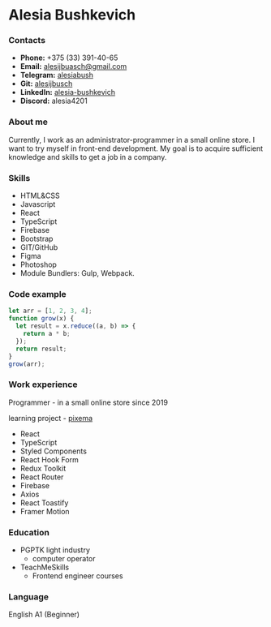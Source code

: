 # Alesia Bushkevich

### Contacts

- **Phone:** +375 (33) 391-40-65
- **Email:** alesijbuasch@gmail.com
- **Telegram:** [alesiabush](https://t.me/alesiabush)
- **Git:** [alesijbusch](https://github.com/alesijbusch)
- **LinkedIn:** [alesia-bushkevich](https://www.linkedin.com/in/alesia-bushkevich-82676a266/)
- **Discord:** alesia4201

### About me

Currently, I work as an administrator-programmer in a small online store. I want to try myself in front-end development. My goal is to acquire sufficient knowledge and skills to get a job in a company.

### Skills

- HTML&CSS
- Javascript
- React
- TypeScript
- Firebase
- Bootstrap
- GIT/GitHub
- Figma
- Photoshop
- Module Bundlers: Gulp, Webpack.

### Code example

```javascript
let arr = [1, 2, 3, 4];
function grow(x) {
  let result = x.reduce((a, b) => {
    return a * b;
  });
  return result;
}
grow(arr);
```

### Work experience

Programmer - in a small online store since 2019

learning project - [pixema](https://alesijbusch.github.io/pixema/)

- React
- TypeScript
- Styled Components
- React Hook Form
- Redux Toolkit
- React Router
- Firebase
- Axios
- React Toastify
- Framer Motion

### Education

- PGPTK light industry
  - computer operator
- TeachMeSkills
  - Frontend engineer courses

### Language

English A1 (Beginner)
